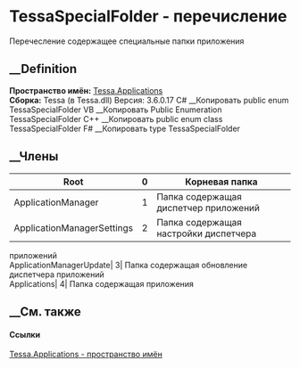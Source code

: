 # TessaSpecialFolder - перечисление
Перечесление содержащее специальные папки приложения
## __Definition
 **Пространство имён:** [Tessa.Applications](N_Tessa_Applications.htm)  
 **Сборка:** Tessa (в Tessa.dll) Версия: 3.6.0.17
C# __Копировать
     public enum TessaSpecialFolder
VB __Копировать
     Public Enumeration TessaSpecialFolder
C++ __Копировать
     public enum class TessaSpecialFolder
F# __Копировать
     type TessaSpecialFolder
##  __Члены
Root| 0|  Корневая папка  
---|---|---  
ApplicationManager| 1|  Папка содержащая диспетчер приложений  
ApplicationManagerSettings| 2|  Папка содержащая настройки диспетчера
приложений  
ApplicationManagerUpdate| 3|  Папка содержащая обновление диспетчера
приложений  
Applications| 4|  Папка содержащая приложения  
## __См. также
#### Ссылки
[Tessa.Applications - пространство имён](N_Tessa_Applications.htm)

